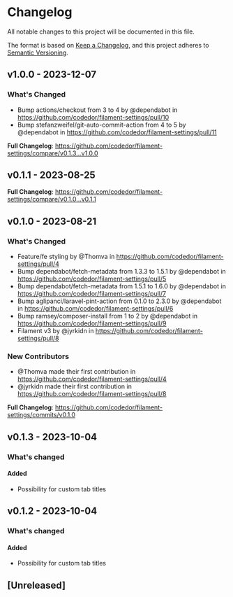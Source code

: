 # Changelog

All notable changes to this project will be documented in this file.

The format is based on [Keep a Changelog](https://keepachangelog.com/en/1.0.0/),
and this project adheres to [Semantic Versioning](https://semver.org/spec/v2.0.0.html).

## v1.0.0 - 2023-12-07

### What's Changed

* Bump actions/checkout from 3 to 4 by @dependabot in https://github.com/codedor/filament-settings/pull/10
* Bump stefanzweifel/git-auto-commit-action from 4 to 5 by @dependabot in https://github.com/codedor/filament-settings/pull/11

**Full Changelog**: https://github.com/codedor/filament-settings/compare/v0.1.3...v1.0.0

## v0.1.1 - 2023-08-25

**Full Changelog**: https://github.com/codedor/filament-settings/compare/v0.1.0...v0.1.1

## v0.1.0 - 2023-08-21

### What's Changed

* Feature/fe styling by @Thomva in https://github.com/codedor/filament-settings/pull/4
* Bump dependabot/fetch-metadata from 1.3.3 to 1.5.1 by @dependabot in https://github.com/codedor/filament-settings/pull/5
* Bump dependabot/fetch-metadata from 1.5.1 to 1.6.0 by @dependabot in https://github.com/codedor/filament-settings/pull/7
* Bump aglipanci/laravel-pint-action from 0.1.0 to 2.3.0 by @dependabot in https://github.com/codedor/filament-settings/pull/6
* Bump ramsey/composer-install from 1 to 2 by @dependabot in https://github.com/codedor/filament-settings/pull/9
* Filament v3 by @jyrkidn in https://github.com/codedor/filament-settings/pull/8

### New Contributors

* @Thomva made their first contribution in https://github.com/codedor/filament-settings/pull/4
* @jyrkidn made their first contribution in https://github.com/codedor/filament-settings/pull/8

**Full Changelog**: https://github.com/codedor/filament-settings/commits/v0.1.0

## v0.1.3 - 2023-10-04

### What's changed

#### Added

- Possibility for custom tab titles

## v0.1.2 - 2023-10-04

### What's changed

#### Added

- Possibility for custom tab titles

## [Unreleased]
